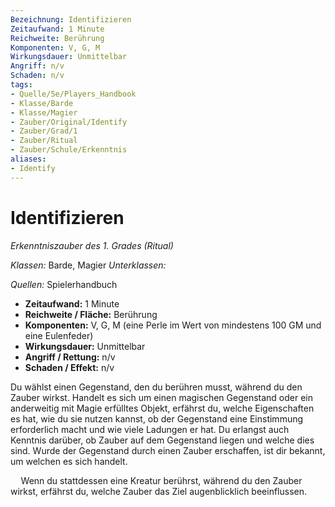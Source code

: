 ```yaml
---
Bezeichnung: Identifizieren
Zeitaufwand: 1 Minute
Reichweite: Berührung
Komponenten: V, G, M
Wirkungsdauer: Unmittelbar
Angriff: n/v
Schaden: n/v
tags:
- Quelle/5e/Players_Handbook
- Klasse/Barde
- Klasse/Magier
- Zauber/Original/Identify
- Zauber/Grad/1
- Zauber/Ritual
- Zauber/Schule/Erkenntnis
aliases:
- Identify
---
```

# Identifizieren
_Erkenntniszauber des 1. Grades (Ritual)_

_Klassen:_ Barde, Magier
_Unterklassen:_

_Quellen:_ Spielerhandbuch
 
- **Zeitaufwand:** 1 Minute
- **Reichweite / Fläche:** Berührung
- **Komponenten:** V, G, M (eine Perle im Wert von mindestens 100 GM und eine Eulenfeder)
- **Wirkungsdauer:** Unmittelbar
- **Angriff / Rettung:** n/v
- **Schaden / Effekt:**  n/v

Du wählst einen Gegenstand, den du berühren musst, während du den Zauber wirkst. Handelt es sich um einen magischen Gegenstand oder ein anderweitig mit Magie erfülltes Objekt, erfährst du, welche Eigenschaften  es hat, wie du sie nutzen kannst, ob der Gegenstand eine Einstimmung erforderlich macht und wie viele Ladungen er hat. Du erlangst auch Kenntnis darüber, ob Zauber auf dem Gegenstand liegen und welche dies sind. Wurde der Gegenstand durch einen Zauber erschaffen, ist dir bekannt, um welchen es sich handelt.

$\quad$Wenn du stattdessen eine Kreatur berührst, während du den Zauber wirkst, erfährst du, welche Zauber das Ziel augenblicklich beeinflussen.